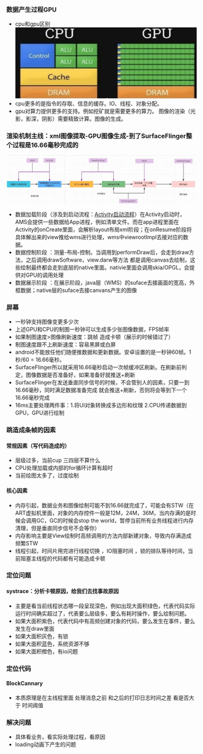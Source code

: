### 数据产生过程GPU
- cpu和gpu区别
  ![img.png](resource/cpu和gpu区别.png)
- cpu更多的是指令的存取、信息的缓存。IO、线程、对象分配。
- gpu对算力提供更多的支持。例如挖矿就是需要更多的算力。 图像的渲染（光影，影深，阴影）需要精致计算。图像的生成。

### 渲染机制主线：xml图像提取-GPU图像生成-到了SurfaceFlinger整个过程是16.66毫秒完成的
![img.png](resource/渲染机制主线.png)
- 数据加载阶段（涉及到启动流程：[Activity启动流程](../基础/Framework层App启动流程.md)）在Activity启动时，AMS会提供一些数据给App进程，例如清单文件。而在app进程里面在Activity的onCreate里面，会解析layout布局xml阶段；在onResume阶段将具体解出来的view推给wms进行处理，wms中viewrootImpl去接对应的数据。
- 数据控制阶段 ：测量-布局-控制。当调用到performDraw后，会走到draw方法，之后调用drawSoftware，view.darw等方法 都是调用canvas去绘制，这些绘制最终都会走到底层的native里面。nativie里面会调用skia/OPGL，会提供对GPU的调用处理
- 数据展示阶段 ：在展示阶段，java层（WMS）的suface去接画面的宽高，外框数据；native层的suface去接canvans产生的图像

### 屏幕
- 一秒钟支持图像变更多少次
- 上述GPU和CPU的制图一秒钟可以生成多少张图像数据，FPS帧率
- 如果制图速度>图像刷新速度：跳帧 造成卡顿（展示的时候错过了）
- 制图速度跟不上刷新速度：容易黑屏或白屏
- android不能放任他们随便推数据和更新数据。安卓设置的是一秒钟60帧。1秒/60 = 16.66毫秒。
- SurfaceFlinger所以就采用16.66毫秒启动一次帧缓冲区刷新。在刷新前判定，图像数据是否准备好，如果准备好就推送+刷新
- SurfaceFlinger在发送垂直同步信号的时候，不会管别人的因素，只要一到16.66毫秒，同时满足数据准备完成 就会推送+刷新，否则将会等到下一个16.66毫秒完成
- 16ms主要处理两件事：1.将UI对象转换成多边形和纹理  2.CPU传递数据到GPU，GPU进行绘制

### 跳造成条帧的因素
#### 常规因素（写代码造成的）
- 层级过多，当前cup 三四层不算什么
- CPU处理加载或内部的for循环计算有超时
- 当前绘图太多了，过度绘制
#### 核心因素
- 内存引起，数据业务和图像绘制可能不到16.66就完成了，可能会有STW（在ART虚拟机里面，对象的内存控件一般是12M，24M，36M，当内存满的是时候会调用GC，GC的时候会stop the world，暂停当前所有业务线程进行内存清理，但是垂直同步信号不会等你）
- 内存影响主要是View绘制时高频调用的方法内部新建对象，导致内存满造成频繁STW
- 线程引起，时间片用完进行线程切换 ，IO阻塞时间 ，锁的排队等待时间，当前阻塞主线程的代码都有可能造成卡顿


### 定位问题
#### systrace：分析卡顿原因，给我们去找事故原因
- 主要是看当前线程状态哪一段呈现深色，例如出现大面积绿色，代表代码实际运行时间确实超过了，代表要么层级多，要么有耗时操作，要么绘制问题。
- 如果大面积紫色，代表代码中有高频创建对象的代码，要么发生在事件，要么发生在draw里面
- 如果大面积灰色，有锁
- 如果大面积蓝色，系统资源不够
- 如果大面积橙色，有io问题

### 定位代码
#### BlockCannary 
- 本质原理是在主线程里面 处理消息之前 和之后的打印日志时间之差 看是否大于 时间阈值


### 解决问题
- 具体看业务，看实际处理过程，看原因
- loading动画下产生的问题
